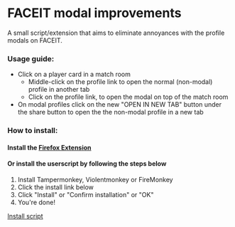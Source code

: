 # FACEIT modal improvements
A small script/extension that aims to eliminate annoyances with the profile modals on FACEIT.

### Usage guide:
- Click on a player card in a match room
    - Middle-click on the profile link to open the normal (non-modal) profile in another tab
    - Click on the profile link, to open the modal on top of the match room
- On modal profiles click on the new "OPEN IN NEW TAB" button under the share button to open the the non-modal profile in a new tab 
### How to install:
#### <b>Install the [Firefox Extension](https://addons.mozilla.org/en-US/firefox/addon/remove-faceit-modal/)</b>
#### Or install the userscript by following the steps below
1. Install Tampermonkey, Violentmonkey or FireMonkey
2. Click the install link below
3. Click "Install" or "Confirm installation" or "OK"
4. You're done!  

[Install script](https://github.com/shakerrrr/faceit-modal-improvements/raw/master/faceit-modal-improvements.user.js)
